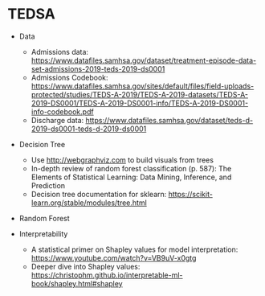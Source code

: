 # TEDSA

* Data 
  * Admissions data: https://www.datafiles.samhsa.gov/dataset/treatment-episode-data-set-admissions-2019-teds-2019-ds0001
  * Admissions Codebook: https://www.datafiles.samhsa.gov/sites/default/files/field-uploads-protected/studies/TEDS-A-2019/TEDS-A-2019-datasets/TEDS-A-2019-DS0001/TEDS-A-2019-DS0001-info/TEDS-A-2019-DS0001-info-codebook.pdf
  * Discharge data: https://www.datafiles.samhsa.gov/dataset/teds-d-2019-ds0001-teds-d-2019-ds0001

* Decision Tree
  * Use http://webgraphviz.com to build visuals from trees 
  * In-depth review of random forest classification (p. 587): The Elements of Statistical Learning: Data Mining, Inference, and Prediction
  * Decision tree documentation for sklearn: https://scikit-learn.org/stable/modules/tree.html

* Random Forest

* Interpretability
  * A statistical primer on Shapley values for model interpretation: https://www.youtube.com/watch?v=VB9uV-x0gtg
  * Deeper dive into Shapley values: https://christophm.github.io/interpretable-ml-book/shapley.html#shapley 

